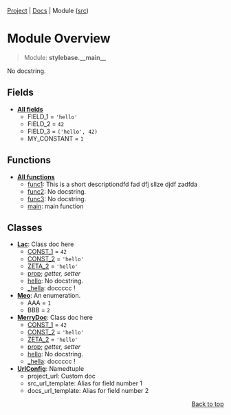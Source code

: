 [Project](https://github.com/pyrustic/stylebase#readme) | [Docs](https://github.com/pyrustic/stylebase/blob/master/docs/README.md) | Module ([src](https://github.com/pyrustic/stylebase/blob/master/stylebase/__main__.py))

# Module Overview
> Module: **stylebase.\_\_main\_\_**

No docstring.

## Fields
- [**All fields**](https://github.com/pyrustic/stylebase/blob/master/docs/modules/stylebase/__main__/fields.md)
    - FIELD\_1 = `'hello'`
    - FIELD\_2 = `42`
    - FIELD\_3 = `('hello', 42)`
    - MY\_CONSTANT = `1`

## Functions
- [**All functions**](https://github.com/pyrustic/stylebase/blob/master/docs/modules/stylebase/__main__/funcs.md)
    - [func1](https://github.com/pyrustic/stylebase/blob/master/docs/modules/stylebase/__main__/funcs.md#func1): This is a short descriptiondfd fad dfj sllze djdf zadfda
    - [func2](https://github.com/pyrustic/stylebase/blob/master/docs/modules/stylebase/__main__/funcs.md#func2): No docstring.
    - [func3](https://github.com/pyrustic/stylebase/blob/master/docs/modules/stylebase/__main__/funcs.md#func3): No docstring.
    - [main](https://github.com/pyrustic/stylebase/blob/master/docs/modules/stylebase/__main__/funcs.md#main): main function

## Classes
- [**Lac**](https://github.com/pyrustic/stylebase/blob/master/docs/modules/stylebase/__main__/class-Lac.md): Class doc here
    - [CONST\_1](https://github.com/pyrustic/stylebase/blob/master/docs/modules/stylebase/__main__/class-Lac.md#fields-table) = `42`
    - [CONST\_2](https://github.com/pyrustic/stylebase/blob/master/docs/modules/stylebase/__main__/class-Lac.md#fields-table) = `'hello'`
    - [ZETA\_2](https://github.com/pyrustic/stylebase/blob/master/docs/modules/stylebase/__main__/class-Lac.md#fields-table) = `'hello'`
    - [prop](https://github.com/pyrustic/stylebase/blob/master/docs/modules/stylebase/__main__/class-Lac.md#properties-table); _getter, setter_
    - [hello](https://github.com/pyrustic/stylebase/blob/master/docs/modules/stylebase/__main__/class-Lac.md#hello): No docstring.
    - [\_hella](https://github.com/pyrustic/stylebase/blob/master/docs/modules/stylebase/__main__/class-Lac.md#_hella): doccccc !
- [**Meo**](https://github.com/pyrustic/stylebase/blob/master/docs/modules/stylebase/__main__/class-Meo.md): An enumeration.
    - AAA = `1`
    - BBB = `2`
- [**MerryDoc**](https://github.com/pyrustic/stylebase/blob/master/docs/modules/stylebase/__main__/class-MerryDoc.md): Class doc here
    - [CONST\_1](https://github.com/pyrustic/stylebase/blob/master/docs/modules/stylebase/__main__/class-MerryDoc.md#fields-table) = `42`
    - [CONST\_2](https://github.com/pyrustic/stylebase/blob/master/docs/modules/stylebase/__main__/class-MerryDoc.md#fields-table) = `'hello'`
    - [ZETA\_2](https://github.com/pyrustic/stylebase/blob/master/docs/modules/stylebase/__main__/class-MerryDoc.md#fields-table) = `'hello'`
    - [prop](https://github.com/pyrustic/stylebase/blob/master/docs/modules/stylebase/__main__/class-MerryDoc.md#properties-table); _getter, setter_
    - [hello](https://github.com/pyrustic/stylebase/blob/master/docs/modules/stylebase/__main__/class-MerryDoc.md#hello): No docstring.
    - [\_hella](https://github.com/pyrustic/stylebase/blob/master/docs/modules/stylebase/__main__/class-MerryDoc.md#_hella): doccccc !
- [**UrlConfig**](https://github.com/pyrustic/stylebase/blob/master/docs/modules/stylebase/__main__/class-UrlConfig.md): Namedtuple
    - project\_url: Custom doc
    - src\_url\_template: Alias for field number 1
    - docs\_url\_template: Alias for field number 2

<p align="right"><a href="#module-overview">Back to top</a></p>
